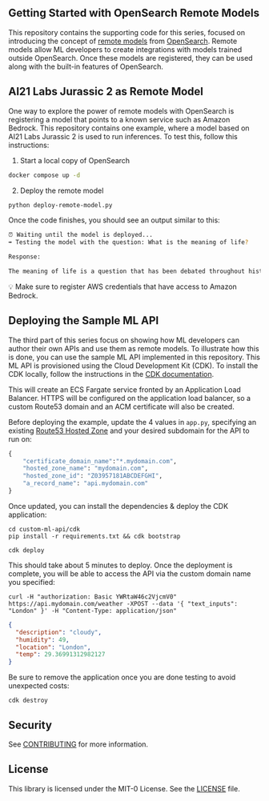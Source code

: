 ## Getting Started with OpenSearch Remote Models

This repository contains the supporting code for this series, focused on introducing the concept of [remote models](https://opensearch.org/docs/latest/ml-commons-plugin/extensibility/index) from [OpenSearch](https://opensearch.org). Remote models allow ML developers to create integrations with models trained outside OpenSearch. Once these models are registered, they can be used along with the built-in features of OpenSearch.

## AI21 Labs Jurassic 2 as Remote Model

One way to explore the power of remote models with OpenSearch is registering a model that points to a known service such as Amazon Bedrock. This repository contains one example, where a model based on AI21 Labs Jurassic 2 is used to run inferences. To test this, follow this instructions:

1. Start a local copy of OpenSearch

```bash
docker compose up -d
```

2. Deploy the remote model

```bash
python deploy-remote-model.py
```

Once the code finishes, you should see an output similar to this:

```bash
⏰ Waiting until the model is deployed...
➡️ Testing the model with the question: What is the meaning of life?

Response:

The meaning of life is a question that has been debated throughout history, and there is no single answer that is universally accepted. Some people believe that the meaning of life is to seek happiness, fulfillment, and personal growth, while others believe that it is to serve a higher power or to fulfill a specific purpose. Ultimately, the meaning of life is a personal belief that may vary from person to person.
```

💡 Make sure to register AWS credentials that have access to Amazon Bedrock.

## Deploying the Sample ML API

The third part of this series focus on showing how ML developers can author their own APIs and use them as remote models. To illustrate how this is done, you can use the sample ML API implemented in this repository. This ML API is provisioned using the Cloud Development Kit (CDK). To install the CDK locally, follow the instructions in the [CDK documentation](https://docs.aws.amazon.com/cdk/v2/guide/getting_started.html#getting_started_install).

This will create an ECS Fargate service fronted by an Application Load Balancer. HTTPS will be configured on the application load balancer, so a custom Route53 domain and an ACM certificate will also be created.

Before deploying the example, update the 4 values in `app.py`, specifying an existing [Route53 Hosted Zone](https://docs.aws.amazon.com/Route53/latest/DeveloperGuide/CreatingHostedZone.html) and your desired subdomain for the API to run on:

```python
{
    "certificate_domain_name":"*.mydomain.com",
    "hosted_zone_name": "mydomain.com",
    "hosted_zone_id": "Z03957181ABCDEFGHI",
    "a_record_name": "api.mydomain.com"
}
```
Once updated, you can install the dependencies & deploy the CDK application:

```
cd custom-ml-api/cdk
pip install -r requirements.txt && cdk bootstrap
```

```
cdk deploy
```

This should take about 5 minutes to deploy. Once the deployment is complete, you will be able to access the API via the custom domain name you specified:

```
curl -H "authorization: Basic YWRtaW46c2VjcmV0" https://api.mydomain.com/weather -XPOST --data '{ "text_inputs": "London" }' -H "Content-Type: application/json"
```

```json
{
  "description": "cloudy",
  "humidity": 49,
  "location": "London",
  "temp": 29.36991312982127
}
```

Be sure to remove the application once you are done testing to avoid unexpected costs:

```
cdk destroy
```

## Security

See [CONTRIBUTING](CONTRIBUTING.md#security-issue-notifications) for more information.

## License

This library is licensed under the MIT-0 License. See the [LICENSE](LICENSE) file.
